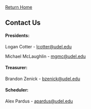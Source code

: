 [Return Home](http://delawarelacrosse.club/index)

## Contact Us

#### Presidents:

Logan Cotter - lcotter@udel.edu

Michael McLaughlin - mgmc@udel.edu

#### Treasurer:

Brandon Zenick - bzenick@udel.edu

#### Scheduler:

Alex Pardus - apardus@udel.edu

